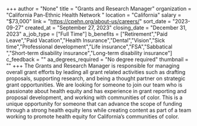 +++
author = "None"
title = "Grants and Research Manager"
organization = "California Pan-Ethnic Health Network "
location = "California"
salary = "$73,000"
link = "https://cpehn.org/about-us/careers/"
sort_date = "2023-09-27"
created_at = "September 27, 2023"
closing_date = "December 31, 2023"
a_job_type = ["Full Time"]
b_benefits = ["Retirement","Paid Leave","Paid Vacation","Health Insurance","Dental","Vision","Sick time","Professional development","Life insurance","FSA","Sabbatical ","Short-term disability insurance","Long-term disability insurance"]
c_feedback = ""
aa_degrees_required = "No degree required"
thumbnail = ""
+++
The Grants and Research Manager is responsible for managing overall grant efforts by leading all grant related activities such as drafting proposals, supporting research, and being a thought partner on strategic grant opportunities. We are looking for someone to join our team who is passionate about health equity and has experience in grant reporting and proposal development, and working with communities of color. This is a unique opportunity for someone that can advance the scope of funding through a strong health equity lens while creating content as part of a team working to promote health equity for California’s communities of color.